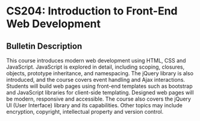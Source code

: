 # CS204: Introduction to Front-End Web Development

<div id="splash"></div>

## Bulletin Description

This course introduces modern web development using HTML, CSS and
JavaScript. JavaScript is explored in detail, including scoping, closures,
objects, prototype inheritance, and namespacing. The jQuery library is
also introduced, and the course covers event handling and Ajax
interactions. Students will build web pages using front-end templates such
as bootstrap and JavaScript libraries for client-side templating. Designed
web pages will be modern, responsive and accessible. The course also
covers the jQuery UI (User Interface) library and its capabilities. Other
topics may include encryption, copyright, intellectual property and
version control.

